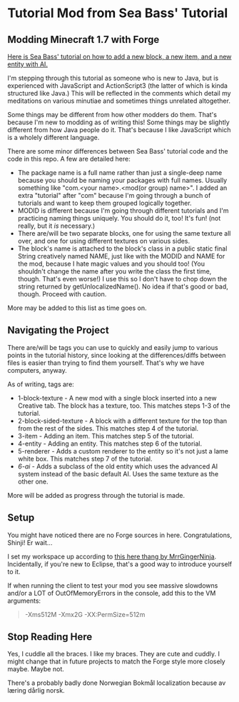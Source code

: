 # Tutorial Mod from Sea Bass' Tutorial
## Modding Minecraft 1.7 with Forge

[Here is Sea Bass' tutorial on how to add a new block, a new item, and a new entity with AI.](http://www.minecraftforum.net/topic/2389683-172-forge-add-new-block-item-entity-ai-creative-tab-language-localization-block-textures-side-textures/)

I'm stepping through this tutorial as someone who is new to Java, but is experienced with JavaScript and ActionScript3 (the latter of which is kinda structured like Java.)  This will be reflected in the comments which detail my meditations on various minutiae and sometimes things unrelated altogether.

Some things may be different from how other modders do them.  That's because I'm new to modding as of writing this!  Some things may be slightly different from how Java people do it.  That's because I like JavaScript which is a wholely different language.

There are some minor differences between Sea Bass' tutorial code and the code in this repo.  A few are detailed here:
- The package name is a full name rather than just a single-deep name because you should be naming your packages with full names.  Usually something like "com.&lt;your name&gt;.&lt;mod(or group) name&gt;".  I added an extra "tutorial" after "com" because I'm going through a bunch of tutorials and want to keep them grouped logically together.
- MODID is different because I'm going through different tutorials and I'm practicing naming things uniquely.  You should do it, too!  It's fun!  (not really, but it *is* necessary.)
- There are/will be two separate blocks, one for using the same texture all over, and one for using different textures on various sides.
- The block's name is attached to the block's class in a public static final String creatively named NAME, just like with the MODID and NAME for the mod, because I hate magic values and you should too!  (You shouldn't change the name after you write the class the first time, though.  That's even worse!)  I use this so I don't have to chop down the string returned by getUnlocalizedName().  No idea if that's good or bad, though.  Proceed with caution.

More may be added to this list as time goes on.

## Navigating the Project

There are/will be tags you can use to quickly and easily jump to various points in the tutorial history, since looking at the differences/diffs between files is easier than trying to find them yourself.  That's why we have computers, anyway.

As of writing, tags are:
* 1-block-texture - A new mod with a single block inserted into a new Creative tab.  The block has a texture, too.  This matches steps 1-3 of the tutorial.
* 2-block-sided-texture - A block with a different texture for the top than from the rest of the sides.  This matches step 4 of the tutorial.
* 3-item - Adding an item.  This matches step 5 of the tutorial.
* 4-entity - Adding an entity.  This matches step 6 of the tutorial.
* 5-renderer - Adds a custom renderer to the entity so it's not just a lame white box.  This matches step 7 of the tutorial.
* *6-ai* - Adds a subclass of the old entity which uses the advanced AI system instead of the basic default AI.  Uses the same texture as the other one.

More will be added as progress through the tutorial is made.

## Setup

You might have noticed there are no Forge sources in here.  Congratulations, Shinji!  Er wait...

I set my workspace up according to [this here thang by MrrGingerNinja](http://www.minecraftforum.net/topic/2413773-172-modding-with-forge-1-jdk-eclipse-forge-and-gradle/).  Incidentally, if you're new to Eclipse, that's a good way to introduce yourself to it.

If when running the client to test your mod you see massive slowdowns and/or a LOT of OutOfMemoryErrors in the console, add this to the VM arguments:
> -Xms512M -Xmx2G -XX:PermSize=512m

## Stop Reading Here

Yes, I cuddle all the braces.  I like my braces.  They are cute and cuddly.  I might change that in future projects to match the Forge style more closely maybe.  Maybe not.

There's a probably badly done Norwegian Bokmål localization because av læring dårlig norsk.
